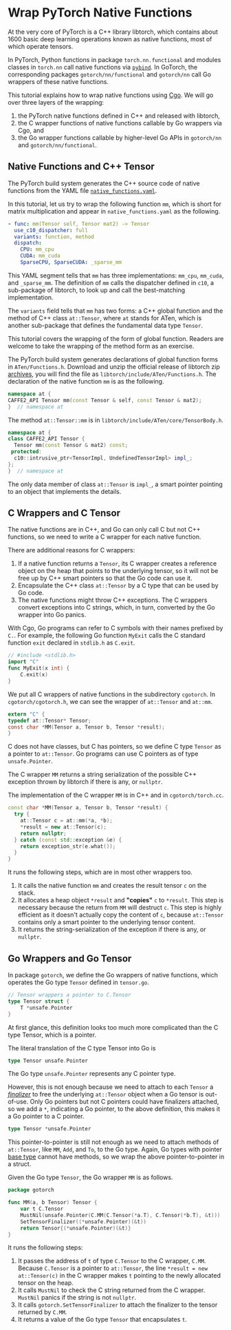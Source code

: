 # Wrap PyTorch Native Functions

At the very core of PyTorch is a C++ library libtorch, which contains about 1600
basic deep learning operations known as native functions, most of which operate
tensors.

In PyTorch, Python functions in package `torch.nn.functional` and modules
classes in `torch.nn` call native functions via
[`pybind`](https://github.com/pybind/pybind11).  In GoTorch, the corresponding
packages `gotorch/nn/functional` and `gotorch/nn` call Go wrappers of these
native functions.

This tutorial explains how to wrap native functions using
[Cgo](https://blog.golang.org/cgo).  We will go over three layers of the
wrapping:

1. the PyTorch native functions defined in C++ and released with libtorch,
1. the C wrapper functions of native functions callable by Go wrappers via Cgo,
   and
1. the Go wrapper functions callable by higher-level Go APIs in `gotorch/nn` and
   `gotorch/nn/functional`.

## Native Functions and C++ Tensor

The PyTorch build system generates the C++ source code of native functions from
the YAML file
[`native_functions.yaml`](https://github.com/pytorch/pytorch/blob/master/aten/src/ATen/native/native_functions.yaml).

In this tutorial, let us try to wrap the following function `mm`, which is short
for matrix multiplication and appear in `native_functions.yaml` as the
following.

```yaml
- func: mm(Tensor self, Tensor mat2) -> Tensor
  use_c10_dispatcher: full
  variants: function, method
  dispatch:
    CPU: mm_cpu
    CUDA: mm_cuda
    SparseCPU, SparseCUDA: _sparse_mm
```

This YAML segment tells that `mm` has three implementations: `mm_cpu`,
`mm_cuda`, and `_sparse_mm`.  The definition of `mm` calls the dispatcher
defined in `c10`, a sub-package of libtorch, to look up and call the
best-matching implementation.

The `variants` field tells that `mm` has two forms: a C++ global function and
the method of C++ class `at::Tensor`, where `at` stands for ATen, which is
another sub-package that defines the fundamental data type `Tensor`.

This tutorial covers the wrapping of the form of global function.  Readers are
welcome to take the wrapping of the method form as an exercise.

The PyTorch build system generates declarations of global function forms in
`ATen/Functions.h`.  Download and unzip the official release of libtorch zip
[archives](https://pytorch.org/get-started/locally/), you will find the file as
`libtorch/include/ATen/Functions.h`.  The declaration of the native function
`mm` is as the following.

```cpp
namespace at {
CAFFE2_API Tensor mm(const Tensor & self, const Tensor & mat2);
}  // namespace at
```

The method `at::Tensor::mm` is in `libtorch/include/ATen/core/TensorBody.h`.

```cpp
namespace at {
class CAFFE2_API Tensor {
  Tensor mm(const Tensor & mat2) const;
 protected:
  c10::intrusive_ptr<TensorImpl, UndefinedTensorImpl> impl_;
};
}  // namespace at
```

The only data member of class `at::Tensor` is `impl_`, a smart pointer pointing
to an object that implements the details.

## C Wrappers and C Tensor

The native functions are in C++, and Go can only call C but not C++ functions,
so we need to write a C wrapper for each native function.

There are additional reasons for C wrappers:

1. If a native function returns a `Tensor`, its C wrapper creates a reference
   object on the heap that points to the underlying tensor, so it will not be
   free up by C++ smart pointers so that the Go code can use it.
1. Encapsulate the C++ class `at::Tensor` by a C type that can be used by Go
   code.
1. The native functions might throw C++ exceptions.  The C wrappers convert
   exceptions into C strings, which, in turn, converted by the Go wrapper into
   Go panics.

With Cgo, Go programs can refer to C symbols with their names prefixed by `C.`.
For example, the following Go function `MyExit` calls the C standard function
`exit` declared in `stdlib.h` as `C.exit`.

```go
// #include <stdlib.h>
import "C"
func MyExit(x int) {
    C.exit(x)
}
```

We put all C wrappers of native functions in the subdirectory `cgotorch`.  In
`cgotorch/cgotorch.h`, we can see the wrapper of `at::Tensor` and `at::mm`.

```c
extern "C" {
typedef at::Tensor* Tensor;
const char *MM(Tensor a, Tensor b, Tensor *result);
}
```

C does not have classes, but C has pointers, so we define C type `Tensor` as a
pointer to `at::Tensor`.  Go programs can use C pointers as of type
`unsafe.Pointer`.

The C wrapper `MM` returns a string serialization of the possible C++ exception
thrown by libtorch if there is any, or `nullptr`.

The implementation of the C wrapper `MM` is in C++ and in `cgotorch/torch.cc`.

```cpp
const char *MM(Tensor a, Tensor b, Tensor *result) {
  try {
    at::Tensor c = at::mm(*a, *b);
    *result = new at::Tensor(c);
    return nullptr;
  } catch (const std::exception &e) {
    return exception_str(e.what());
  }
}
```

It runs the following steps, which are in most other wrappers too.

1. It calls the native function `mm` and creates the result tensor `c` on the
   stack.
1. It allocates a heap object `*result` and **"copies"** `c` to `*result`.  This
   step is necessary because the return from `MM` will destruct `c`.  This step
   is highly efficient as it doesn't actually copy the content of `c`, because
   `at::Tensor` contains only a smart pointer to the underlying tensor content.
1. It returns the string-serialization of the exception if there is any, or
   `nullptr`.

## Go Wrappers and Go Tensor

In package `gotorch`, we define the Go wrappers of native functions, which
operates the Go type `Tensor` defined in `tensor.go`.

```go
// Tensor wrappers a pointer to C.Tensor
type Tensor struct {
    T *unsafe.Pointer
}
```

At first glance, this definition looks too much more complicated than the C type
Tensor, which is a pointer.

The literal translation of the C type Tensor into Go is

```go
type Tensor unsafe.Pointer
```

The Go type `unsafe.Pointer` represents any C pointer type.

However, this is not enough because we need to attach to each `Tensor` a
[*finalizer*](https://golang.org/pkg/runtime/#SetFinalizer) to free the
underlying `at::Tensor` object when a Go tensor is out-of-use.  Only Go pointers
but not C pointers could have finalizers attached, so we add a `*`, indicating a
Go pointer, to the above definition, this makes it a Go pointer to a C pointer.

```go
type Tensor *unsafe.Pointer
```

This pointer-to-pointer is still not enough as we need to attach methods of
`at::Tensor`, like `MM`, `Add`, and `To`, to the Go type.  Again, Go types
with pointer [base type](https://golang.org/ref/spec#Method_declarations)
cannot have methods, so we wrap the above pointer-to-pointer in a struct.

Given the Go type `Tensor`, the Go wrapper `MM` is as follows.

```go
package gotorch

func MM(a, b Tensor) Tensor {
    var t C.Tensor
    MustNil(unsafe.Pointer(C.MM(C.Tensor(*a.T), C.Tensor(*b.T), &t)))
    SetTensorFinalizer((*unsafe.Pointer)(&t))
    return Tensor{(*unsafe.Pointer)(&t)}
}
```

It runs the following steps:

1. It passes the address of `t` of type `C.Tensor` to the C wrapper, `C.MM`.
   Because `C.Tensor` is a pointer to `at::Tensor`, the line `*result = new
   at::Tensor(c)` in the C wrapper makes `t` pointing to the newly allocated
   tensor on the heap.
1. It calls `MustNil` to check the C string returned from the C wrapper.
   `MustNil` panics if the string is not `nullptr`.
1. It calls `gotorch.SetTensorFinalizer` to attach the finalizer to the tensor
   returned by `C.MM`.
1. It returns a value of the Go type `Tensor` that encapsulates `t`.
